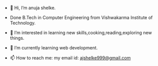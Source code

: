 - 👋 Hi, I’m anuja shelke.
- Done B.Tech in Computer Engineering from Vishwakarma Institute of Technology.
- 👀 I’m interested in learning new skills,cooking,reading,exploring new things.
- 🌱 I’m currently learning web development.

- 📫 How to reach me: my email id: ajshelke999@gmail.com

<!---
anujaaashelke/anujaaashelke is a ✨ special ✨ repository because its `README.md` (this file) appears on your GitHub profile.
You can click the Preview link to take a look at your changes.
--->
